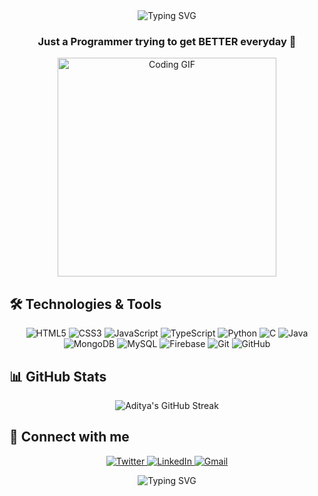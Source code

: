 <div align="center">
  <img src="https://readme-typing-svg.herokuapp.com?font=Fira+Code&weight=500&size=40&pause=1000&color=39D353&center=true&vCenter=true&width=800&height=100&lines=Hi+there!+I'm+Aditya+V+Kamath;Welcome+to+my+GitHub+Profile!" alt="Typing SVG" />
</div>

<h3 align="center">Just a Programmer trying to get BETTER everyday 🚀</h3>

<div align="center">
<img src="https://media.giphy.com/media/qgQUggAC3Pfv687qPC/giphy.gif" alt="Coding GIF" width="350"/>
</div>

## 🛠️ Technologies & Tools

<p align="center">
  <img src="https://img.shields.io/badge/HTML5-E34F26?style=for-the-badge&logo=html5&logoColor=white" alt="HTML5" />
  <img src="https://img.shields.io/badge/CSS3-1572B6?style=for-the-badge&logo=css3&logoColor=white" alt="CSS3" />
  <img src="https://img.shields.io/badge/JavaScript-F7DF1E?style=for-the-badge&logo=javascript&logoColor=black" alt="JavaScript" />
  <img src="https://img.shields.io/badge/TypeScript-007ACC?style=for-the-badge&logo=typescript&logoColor=white" alt="TypeScript" />
  <img src="https://img.shields.io/badge/Python-3776AB?style=for-the-badge&logo=python&logoColor=white" alt="Python" />
  <img src="https://img.shields.io/badge/C-00599C?style=for-the-badge&logo=c&logoColor=white" alt="C" />
  <img src="https://img.shields.io/badge/Java-ED8B00?style=for-the-badge&logo=java&logoColor=white" alt="Java" />
  <img src="https://img.shields.io/badge/MongoDB-4EA94B?style=for-the-badge&logo=mongodb&logoColor=white" alt="MongoDB" />
  <img src="https://img.shields.io/badge/MySQL-00000F?style=for-the-badge&logo=mysql&logoColor=white" alt="MySQL" />
  <img src="https://img.shields.io/badge/Firebase-FFCA28?style=for-the-badge&logo=firebase&logoColor=black" alt="Firebase" />
  <img src="https://img.shields.io/badge/Git-F05032?style=for-the-badge&logo=git&logoColor=white" alt="Git" />
  <img src="https://img.shields.io/badge/GitHub-100000?style=for-the-badge&logo=github&logoColor=white" alt="GitHub" />
</p>

## 📊 GitHub Stats

<div align="center">
  <img src="https://github-readme-streak-stats.herokuapp.com/?user=adityavkamath&theme=github-dark" alt="Aditya's GitHub Streak" />
</div>


## 🤝 Connect with me

<p align="center">
  <a href="https://twitter.com/adityavkamath" target="_blank">
    <img src="https://img.shields.io/badge/Twitter-1DA1F2?style=for-the-badge&logo=twitter&logoColor=white" alt="Twitter" />
  </a>
  <a href="https://linkedin.com/in/adityavkamath" target="_blank">
    <img src="https://img.shields.io/badge/LinkedIn-0077B5?style=for-the-badge&logo=linkedin&logoColor=white" alt="LinkedIn" />
  </a>
  <a href="mailto:adityavkamath00@gmail.com">
    <img src="https://img.shields.io/badge/Gmail-D14836?style=for-the-badge&logo=gmail&logoColor=white" alt="Gmail" />
  </a>
</p>

<div align="center">
  <img src="https://readme-typing-svg.herokuapp.com?font=Fira+Code&weight=500&size=40&pause=1000&color=39D353&center=true&vCenter=true&width=800&height=100&lines=Thanks+for+visiting!;Let's+connect+and+code+together!" alt="Typing SVG" />
</div>

